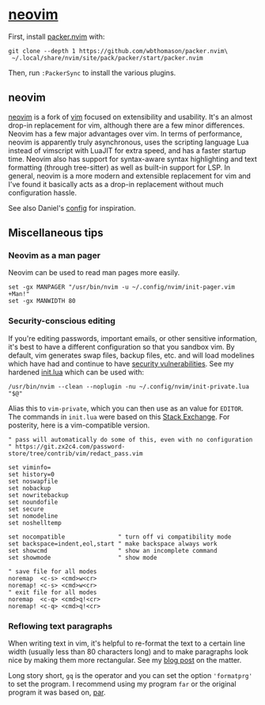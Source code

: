 # [neovim](https://neovim.io/)

First, install [packer.nvim](https://github.com/wbthomason/packer.nvim) with:
```shell
git clone --depth 1 https://github.com/wbthomason/packer.nvim\
 ~/.local/share/nvim/site/pack/packer/start/packer.nvim
```
Then, run `:PackerSync` to install the various plugins.

## neovim

[neovim](https://neovim.io/) is a fork of [vim](https://www.vim.org/) focused
on extensibility and usability. It's an almost drop-in replacement for vim,
although there are a few minor differences. Neovim has a few major advantages
over vim. In terms of performance, neovim is apparently truly asynchronous,
uses the scripting language Lua instead of vimscript with LuaJIT for extra
speed, and has a faster startup time. Neovim also has support for syntax-aware
syntax highlighting and text formatting (through tree-sitter) as well as
built-in support for LSP. In general, neovim is a more modern and extensible
replacement for vim and I've found it basically acts as a drop-in replacement
without much configuration hassle.

See also Daniel's
[config](https://github.com/brownie-in-motion/dotfiles/tree/master/.config/nvim)
for inspiration.

## Miscellaneous tips

### Neovim as a man pager

Neovim can be used to read man pages more easily.
```fish
set -gx MANPAGER "/usr/bin/nvim -u ~/.config/nvim/init-pager.vim +Man!"
set -gx MANWIDTH 80
```

### Security-conscious editing

If you're editing passwords, important emails, or other sensitive
information, it's best to have a different configuration so that you
sandbox vim. By default, vim generates swap files, backup files, etc.
and will load modelines which have had and continue to have [security
vulnerabilities](https://lwn.net/Vulnerabilities/20249/). See my hardened
[init.lua](../../.config/nvim/init-private.lua) which can be used with:
```shell
/usr/bin/nvim --clean --noplugin -nu ~/.config/nvim/init-private.lua "$@"
```

Alias this to `vim-private`, which you can then use as an value
for `EDITOR`. The commands in `init.lua` were based on this
[Stack Exchange](https://vi.stackexchange.com/questions/6177/).
For posterity, here is a vim-compatible version.
```vim script
" pass will automatically do some of this, even with no configuration
" https://git.zx2c4.com/password-store/tree/contrib/vim/redact_pass.vim

set viminfo=
set history=0
set noswapfile
set nobackup
set nowritebackup
set noundofile
set secure
set nomodeline
set noshelltemp

set nocompatible               " turn off vi compatibility mode
set backspace=indent,eol,start " make backspace always work
set showcmd                    " show an incomplete command
set showmode                   " show mode

" save file for all modes
noremap  <c-s> <cmd>w<cr>
noremap! <c-s> <cmd>w<cr>
" exit file for all modes
noremap  <c-q> <cmd>q!<cr>
noremap! <c-q> <cmd>q!<cr>
```

### Reflowing text paragraphs

When writing text in vim, it's helpful to re-format the text to a
certain line width (usually less than 80 characters long) and to
make paragraphs look nice by making them more rectangular. See my
[blog post](https://cgdct.moe/blog/far/) on the matter.

Long story short, `gq` is the operator and you can set the option
`'formatprg'` to set the program. I recommend using my program `far` or
the original program it was based on, [par](http://www.nicemice.net/par/).


